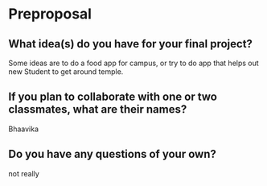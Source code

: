 # Preproposal

## What idea(s) do you have for your final project?

Some ideas are to do a food app for campus, or try to do app that helps out new Student to get around temple. 

## If you plan to collaborate with one or two classmates, what are their names?

Bhaavika 


## Do you have any questions of your own?
not really 

